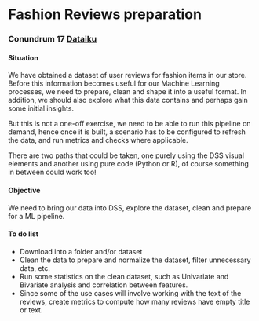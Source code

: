 # Fashion Reviews preparation

### Conundrum 17 [Dataiku](https://community.dataiku.com/t5/Community-Conundrums/Conundrum-17-Fashion-Reviews-preparation/td-p/8517)
 
#### Situation
We have obtained a dataset of user reviews for fashion items in our store. Before this information becomes useful for our Machine Learning processes, we need to prepare, clean and shape it into a useful format. In addition, we should also explore what this data contains and perhaps gain some initial insights.

But this is not a one-off exercise, we need to be able to run this pipeline on demand, hence once it is built, a scenario has to be configured to refresh the data, and run metrics and checks where applicable.

There are two paths that could be taken, one purely using the DSS visual elements and another using pure code (Python or R), of course something in between could work too!
 
#### Objective
We need to bring our data into DSS, explore the dataset, clean and prepare for a ML pipeline. 

#### To do list
- Download into a folder and/or dataset
- Clean the data to prepare and normalize the dataset, filter unnecessary data, etc.
- Run some statistics on the clean dataset, such as Univariate and Bivariate analysis and correlation between features.
- Since some of the use cases will involve working with the text of the reviews, create metrics to compute how many reviews have empty title or text.
